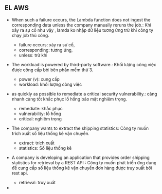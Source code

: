 ## EL AWS
- When such a failure occurs, the Lambda function does not ingest the corresponding data unless the company manually reruns the job.: Khi xảy ra sự cố như vậy , lamda ko nhập dữ liệu tương ứng trừ khi công ty chạy job thủ công. 
  - failure occurs: xảy ra sự cố, 
  - corresponding: tương ứng, 
  - unless: trừ khi
- The workload is powered by third-party software.: Khối lượng công việc được công cấp bời bên phần mềm thứ 3.
  - power (v): cung cấp
  - workload: khối lượng công việc

- as quickly as possible to remediate a critical security vulnerability.: càng nhanh càng tốt khắc phục lổ hổng bảo mật nghiêm trọng.
  - remediate: khắc phục
  - vulnerability: lổ hổng
  - critical: nghiêm trọng  
- The company wants to extract the shipping statistics: Công ty muốn trích xuất số liệu thống kê vận chuyển.
  - extract: trích xuất
  - statistics: Số liệu thống kê
- A company is developing an application that provides order shipping statistics for retrieval by a REST API : Công ty muốn phát triển ứng dụng để cung cấp số liệu thống kê vận chuyển đơn hàng được truy xuất bởi rest api.
  - retrieval: truy xuất
- 
